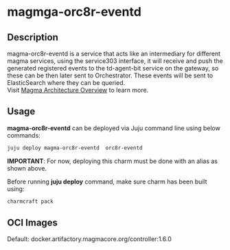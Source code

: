 # magmga-orc8r-eventd

## Description

magma-orc8r-eventd is a service that acts like an intermediary for different magma services, using the service303
interface, it will receive and push the generated registered events to the td-agent-bit service on
the gateway, so these can be then later sent to Orchestrator. These events will be sent to
ElasticSearch where they can be queried.
<br>
Visit [Magma Architecture Overview](https://docs.magmacore.org/docs/lte/architecture_overview) to 
learn more.

## Usage
**magma-orc8r-eventd** can be deployed via Juju command line using below commands:

```bash
juju deploy magma-orc8r-eventd  orc8r-eventd
```

**IMPORTANT**: For now, deploying this charm must be done with an alias as shown above.

Before running **juju deploy** command, make sure charm has been built using:
```bash
charmcraft pack
```

## OCI Images

Default: docker.artifactory.magmacore.org/controller:1.6.0
